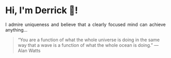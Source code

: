 # Hi, I'm Derrick 👋!
<p align="justify">I admire uniqueness and believe that a clearly focused mind can achieve anything...</p> 
<!-- #quote-start -->
<blockquote>&ldquo;You are a function of what the whole universe is doing in the same way that a wave is a function of what the whole ocean is doing.&rdquo; &mdash; <footer>Alan Watts</footer></blockquote>
<!-- #quote-end -->
